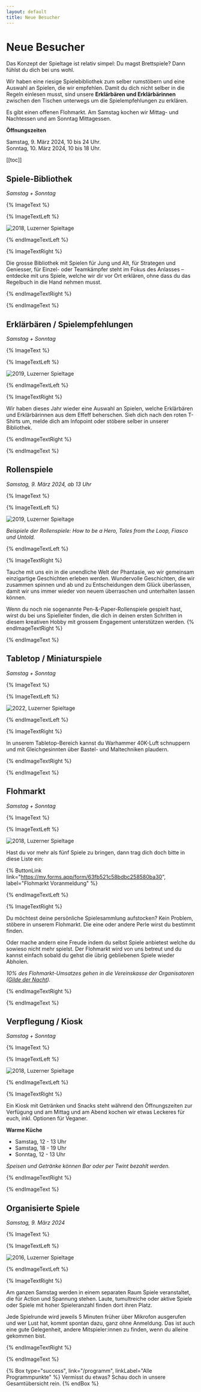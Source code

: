 ```yaml
---
layout: default
title: Neue Besucher
---
```


# Neue Besucher

Das Konzept der Spieltage ist relativ simpel: Du magst Brettspiele? Dann fühlst du dich bei uns wohl.

Wir haben eine riesige Spielebibliothek zum selber rumstöbern und eine Auswahl an Spielen, die wir empfehlen. Damit du dich nicht selber in die Regeln einlesen musst, sind unsere **Erklärbären und Erklärbärinnen** zwischen den Tischen unterwegs um die Spielempfehlungen zu erklären.

Es gibt einen offenen Flohmarkt. Am Samstag kochen wir Mittag- und Nachtessen und am Sonntag Mittagessen.

**Öffnungszeiten**

Samstag, 9. März 2024, 10 bis 24 Uhr.\
Sonntag, 10. März 2024, 10 bis 18 Uhr.

[[toc]]

## Spiele-Bibliothek

_Samstag + Sonntag_

{% ImageText %}

{% ImageTextLeft %}

![2018, Luzerner Spieltage](../images/2018-spieltage-02.jpg)

{% endImageTextLeft %}

{% ImageTextRight %}

Die grosse Bibliothek mit Spielen für Jung und Alt, für Strategen und Geniesser, für Einzel- oder Teamkämpfer steht im Fokus des Anlasses – entdecke mit uns Spiele, welche wir dir vor Ort erklären, ohne dass du das Regelbuch in die Hand nehmen musst.

{% endImageTextRight %}

{% endImageText %}

## Erklärbären / Spielempfehlungen

_Samstag + Sonntag_

{% ImageText %}

{% ImageTextLeft %}

![2019, Luzerner Spieltage](../images/2019-spieltage-11.jpg)

{% endImageTextLeft %}

{% ImageTextRight %}

Wir haben dieses Jahr wieder eine Auswahl an Spielen, welche Erklärbären und Erklärbärinnen aus dem Effeff beherschen. Sieh dich nach den roten T-Shirts um, melde dich am Infopoint oder stöbere selber in unserer Bibliothek.

{% endImageTextRight %}

{% endImageText %}

## Rollenspiele

_Samstag, 9. März 2024, ab 13 Uhr_

{% ImageText %}

{% ImageTextLeft %}

![2019, Luzerner Spieltage](../images/2019-spieltage-09.jpg)

_Beispiele der Rollenspiele: How to be a Hero, Tales from the Loop, Fiasco und Untold._

{% endImageTextLeft %}

{% ImageTextRight %}

Tauche mit uns ein in die unendliche Welt der Phantasie, wo wir gemeinsam einzigartige Geschichten erleben werden. Wundervolle Geschichten, die wir zusammen spinnen und ab und zu Entscheidungen dem Glück überlassen, damit wir uns immer wieder von neuem überraschen und unterhalten lassen können.

Wenn du noch nie sogenannte Pen-&-Paper-Rollenspiele gespielt hast, wirst du bei uns Spielleiter finden, die dich in deinen ersten Schritten in diesem kreativen Hobby mit grossem Engagement unterstützen werden.
{% endImageTextRight %}

{% endImageText %}

## Tabletop / Miniaturspiele

_Samstag + Sonntag_

{% ImageText %}

{% ImageTextLeft %}

![2022, Luzerner Spieltage](../images/2022-spieltage-07.jpg)

{% endImageTextLeft %}

{% ImageTextRight %}

In unserem Tabletop-Bereich kannst du Warhammer 40K-Luft schnuppern und mit Gleichgesinnten über Bastel- und Maltechniken plaudern.

{% endImageTextRight %}

{% endImageText %}

## Flohmarkt

_Samstag + Sonntag_

{% ImageText %}

{% ImageTextLeft %}

![2018, Luzerner Spieltage](../images/2019-spieltage-08.jpg)

Hast du vor mehr als fünf Spiele zu bringen, dann trag dich doch bitte in diese Liste ein:

{% ButtonLink link="https://my.forms.app/form/63fb521c58bdbc258580ba30", label="Flohmarkt Voranmeldung" %}

{% endImageTextLeft %}

{% ImageTextRight %}

Du möchtest deine persönliche Spielesammlung aufstocken? Kein Problem, stöbere in unserem Flohmarkt. Die eine oder andere Perle wirst du bestimmt finden.

Oder mache andern eine Freude indem du selbst Spiele anbietest welche du sowieso nicht mehr spielst. Der Flohmarkt wird von uns betreut und du kannst einfach sobald du gehst die übrig gebliebenen Spiele wieder Abholen.

_10% des Flohmarkt-Umsatzes gehen in die Vereinskasse der Organisatoren ([Gilde der Nacht](https://gildedernacht.ch/))._

{% endImageTextRight %}

{% endImageText %}

## Verpflegung / Kiosk

_Samstag + Sonntag_

{% ImageText %}

{% ImageTextLeft %}

![2018, Luzerner Spieltage](../images/2018-spieltage-10.jpg)

{% endImageTextLeft %}

{% ImageTextRight %}

Ein Kiosk mit Getränken und Snacks steht während den Öffnungszeiten zur Verfügung und am Mittag und am Abend kochen wir etwas Leckeres für euch, inkl. Optionen für Veganer.

**Warme Küche**

- Samstag, 12 - 13 Uhr
- Samstag, 18 - 19 Uhr
- Sonntag, 12 - 13 Uhr

_Speisen und Getränke können Bar oder per Twint bezahlt werden._

{% endImageTextRight %}

{% endImageText %}


## Organisierte Spiele

_Samstag, 9. März 2024_

{% ImageText %}

{% ImageTextLeft %}

![2016, Luzerner Spieltage](../images/2016-spieltage-05.jpg)

{% endImageTextLeft %}

{% ImageTextRight %}

Am ganzen Samstag werden in einem separaten Raum Spiele veranstaltet, die für Action und Spannung stehen. Laute, tumultreiche oder aktive Spiele oder Spiele mit hoher Spieleranzahl finden dort ihren Platz.

Jede Spielrunde wird jeweils 5 Minuten früher über Mikrofon ausgerufen und wer Lust hat, kommt spontan dazu, ganz ohne Anmeldung. Das ist auch eine gute Gelegenheit, andere Mitspieler:innen zu finden, wenn du alleine gekommen bist.

{% endImageTextRight %}

{% endImageText %}

{% Box type="success", link="/programm", linkLabel="Alle Programmpunkte" %}
Vermisst du etwas? Schau doch in unsere Gesamtübersicht rein.
{% endBox %}
